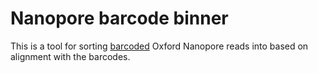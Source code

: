 # Nanopore barcode binner

This is a tool for sorting [barcoded](https://store.nanoporetech.com/native-barcoding-kit-i-r9.html) Oxford Nanopore reads into based on alignment with the barcodes.